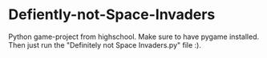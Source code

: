 # Defiently-not-Space-Invaders
Python game-project from highschool. Make sure to have pygame installed. Then just run the "Definitely not Space Invaders.py" file :).
